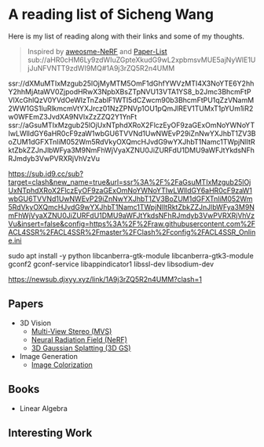 # A reading list of Sicheng Wang

Here is my list of reading along with their links and some of my thoughts.
> Inspired by [aweosme-NeRF](https://github.com/awesome-NeRF/awesome-NeRF) and [Paper-List](https://github.com/YanjieZe/Paper-List?tab=readme-ov-file)
sub://aHR0cHM6Ly9zdWIuZGpteXkudG9wL2xpbmsvMUE5ajNyWlE1UjJuNFVNTT9zdWI9MQ#1A9j3rZQ5R2n4UMM

ssr://dXMuMTIxMzgub25lOjMyMTM5OmF1dGhfYWVzMTI4X3NoYTE6Y2hhY2hhMjAtaWV0ZjpodHRwX3NpbXBsZTpNVU13VTA1YS8_b2Jmc3BhcmFtPVlXcGhlQzV0YVdOeWIzTnZablF1WTI5dCZwcm90b3BhcmFtPU1qZzVNamM2WW1GS1luRlkmcmVtYXJrcz01NzZPNVp1OU1pQmJlREV1TUMxT1pYUm1iR2w0WFEmZ3JvdXA9NVlxZzZZQ2Y1YnFt
ssr://aGsuMTIxMzgub25lOjUxNTphdXRoX2FlczEyOF9zaGExOmNoYWNoYTIwLWlldGY6aHR0cF9zaW1wbGU6TVVNd1UwNWEvP29iZnNwYXJhbT1ZV3BoZUM1dGFXTnliM052Wm5RdVkyOXQmcHJvdG9wYXJhbT1Namc1TWpjNlltRktZbkZZJnJlbWFya3M9NmFhWjVyaXZNU0JiZURFdU1DMU9aWFJtYkdsNFhRJmdyb3VwPVRXRjVhVzVu

https://sub.id9.cc/sub?target=clash&new_name=true&url=ssr%3A%2F%2FaGsuMTIxMzgub25lOjUxNTphdXRoX2FlczEyOF9zaGExOmNoYWNoYTIwLWlldGY6aHR0cF9zaW1wbGU6TVVNd1UwNWEvP29iZnNwYXJhbT1ZV3BoZUM1dGFXTnliM052Wm5RdVkyOXQmcHJvdG9wYXJhbT1Namc1TWpjNlltRktZbkZZJnJlbWFya3M9NmFhWjVyaXZNU0JiZURFdU1DMU9aWFJtYkdsNFhRJmdyb3VwPVRXRjVhVzVu&insert=false&config=https%3A%2F%2Fraw.githubusercontent.com%2FACL4SSR%2FACL4SSR%2Fmaster%2FClash%2Fconfig%2FACL4SSR_Online.ini

sudo apt install -y python libcanberra-gtk-module libcanberra-gtk3-module gconf2 gconf-service libappindicator1 libssl-dev libsodium-dev


https://newsub.djxyy.xyz/link/1A9j3rZQ5R2n4UMM?clash=1
## Papers

- 3D Vision
  - [Multi-View Stereo (MVS)](Papers/Multi-View_Stereo.md)
  - [Neural Radiation Field (NeRF)](Papers/Neural_Radiance_Field.md)
  - [3D Gaussian Splatting (3D GS)]()
- Image Generation
  - [Image Colorization]()

## Books
- Linear Algebra
  
## Interesting Work
